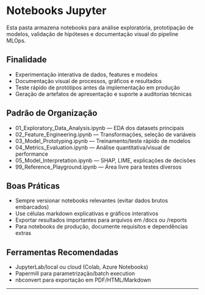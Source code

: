 # Notebooks Jupyter

Esta pasta armazena notebooks para análise exploratória, prototipação de modelos, validação de hipóteses e documentação visual do pipeline MLOps.

## Finalidade

- Experimentação interativa de dados, features e modelos
- Documentação visual de processos, gráficos e resultados
- Teste rápido de protótipos antes da implementação em produção
- Geração de artefatos de apresentação e suporte a auditorias técnicas

## Padrão de Organização

- 01_Exploratory_Data_Analysis.ipynb — EDA dos datasets principais
- 02_Feature_Engineering.ipynb — Transformações, seleção de variáveis
- 03_Model_Prototyping.ipynb — Treinamento/teste rápido de modelos
- 04_Metrics_Evaluation.ipynb — Análise quantitativa/visual de performance
- 05_Model_Interpretation.ipynb — SHAP, LIME, explicações de decisões
- 99_Reference_Playground.ipynb — Área livre para testes diversos

## Boas Práticas

- Sempre versionar notebooks relevantes (evitar dados brutos embarcados)
- Use células markdown explicativas e gráficos interativos
- Exportar resultados importantes para arquivos em /docs ou /reports
- Para notebooks de produção, documente requisitos e dependências extras

## Ferramentas Recomendadas

- JupyterLab/local ou cloud (Colab, Azure Notebooks)
- Papermill para parametrização/batch execution
- nbconvert para exportação em PDF/HTML/Markdown

---

